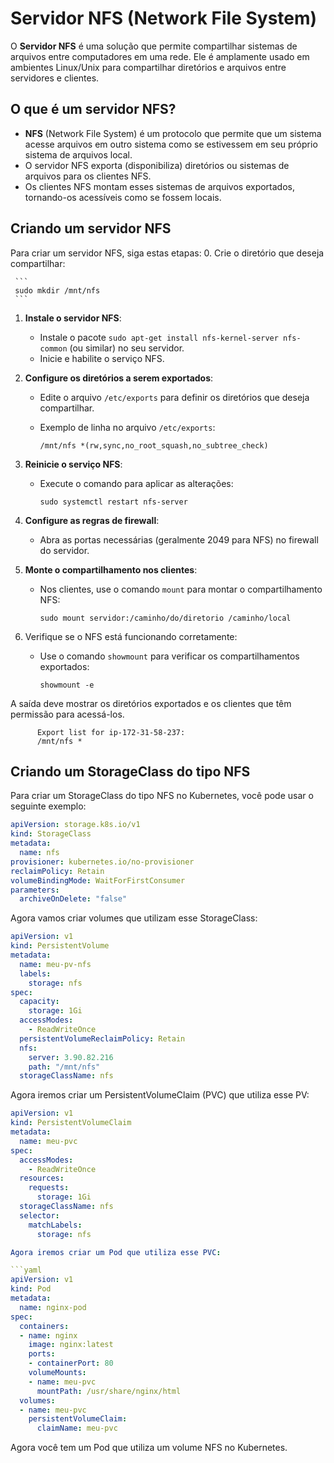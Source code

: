 # Servidor NFS (Network File System)

O **Servidor NFS** é uma solução que permite compartilhar sistemas de arquivos entre computadores em uma rede. Ele é amplamente usado em ambientes Linux/Unix para compartilhar diretórios e arquivos entre servidores e clientes.

## O que é um servidor NFS?

- **NFS** (Network File System) é um protocolo que permite que um sistema acesse arquivos em outro sistema como se estivessem em seu próprio sistema de arquivos local.
- O servidor NFS exporta (disponibiliza) diretórios ou sistemas de arquivos para os clientes NFS.
- Os clientes NFS montam esses sistemas de arquivos exportados, tornando-os acessíveis como se fossem locais.

## Criando um servidor NFS

Para criar um servidor NFS, siga estas etapas:
0. Crie o diretório que deseja compartilhar:

     ```
     sudo mkdir /mnt/nfs
     ```

1. **Instale o servidor NFS**:
   - Instale o pacote `sudo apt-get install nfs-kernel-server nfs-common` (ou similar) no seu servidor.
   - Inicie e habilite o serviço NFS.

2. **Configure os diretórios a serem exportados**:
   - Edite o arquivo `/etc/exports` para definir os diretórios que deseja compartilhar.
   - Exemplo de linha no arquivo `/etc/exports`:

     ```
     /mnt/nfs *(rw,sync,no_root_squash,no_subtree_check)
     ```

3. **Reinicie o serviço NFS**:
   - Execute o comando para aplicar as alterações:

     ```
     sudo systemctl restart nfs-server
     ```

4. **Configure as regras de firewall**:
   - Abra as portas necessárias (geralmente 2049 para NFS) no firewall do servidor.

5. **Monte o compartilhamento nos clientes**:
   - Nos clientes, use o comando `mount` para montar o compartilhamento NFS:

     ```
     sudo mount servidor:/caminho/do/diretorio /caminho/local
     ```

6. Verifique se o NFS está funcionando corretamente:
   - Use o comando `showmount` para verificar os compartilhamentos exportados:

     ```
     showmount -e 
     ```

A saída deve mostrar os diretórios exportados e os clientes que têm permissão para acessá-los.

```
      Export list for ip-172-31-58-237:
      /mnt/nfs *
```

## Criando um StorageClass do tipo NFS

Para criar um StorageClass do tipo NFS no Kubernetes, você pode usar o seguinte exemplo:

```yaml
apiVersion: storage.k8s.io/v1 
kind: StorageClass 
metadata:
  name: nfs 
provisioner: kubernetes.io/no-provisioner 
reclaimPolicy: Retain 
volumeBindingMode: WaitForFirstConsumer
parameters: 
  archiveOnDelete: "false" 
```

Agora vamos criar volumes que utilizam esse StorageClass:

```yaml
apiVersion: v1 
kind: PersistentVolume 
metadata:
  name: meu-pv-nfs 
  labels:
    storage: nfs 
spec: 
  capacity:
    storage: 1Gi 
  accessModes: 
    - ReadWriteOnce 
  persistentVolumeReclaimPolicy: Retain 
  nfs: 
    server: 3.90.82.216
    path: "/mnt/nfs" 
  storageClassName: nfs  
```

Agora iremos criar um PersistentVolumeClaim (PVC) que utiliza esse PV:

```yaml
apiVersion: v1 
kind: PersistentVolumeClaim 
metadata: 
  name: meu-pvc 
spec: 
  accessModes: 
    - ReadWriteOnce 
  resources: 
    requests: 
      storage: 1Gi 
  storageClassName: nfs 
  selector:
    matchLabels:
      storage: nfs

Agora iremos criar um Pod que utiliza esse PVC:

```yaml
apiVersion: v1
kind: Pod
metadata:
  name: nginx-pod
spec:
  containers:
  - name: nginx
    image: nginx:latest
    ports:
    - containerPort: 80
    volumeMounts:
    - name: meu-pvc
      mountPath: /usr/share/nginx/html
  volumes:
  - name: meu-pvc
    persistentVolumeClaim:
      claimName: meu-pvc
```

Agora você tem um Pod que utiliza um volume NFS no Kubernetes.
